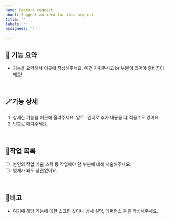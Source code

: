 ```yaml
---
name: Feature request
about: Suggest an idea for this project
title: ''
labels: ''
assignees: ''

---
```


**🔔 기능 요약**
--
- 기능을 요약해서 이곳에 작성해주세요. 이건 지워주시고 br 부분이 있어야 줄바꿈이 돼요!
<br>

**🪄기능 상세**
--
1. 상세한 기능을 이곳에 올려주세요. 
알트+엔터로 추가 내용을 더 적을수도 있어요.
2. 번호로 매겨주세요.
<br>

📌**작업 목록**
--
- [ ] 본인의 작업 기술 스택 등 작업해야 할 부분에 대해 서술해주세요.
- [ ] 몇개가 돼도 상관없어요.

<br>

📢비고
--
- 여기에 해당 기능에 대한 스크린 샷이나 상세 설명, 레퍼런스 등을 작성해주세요.
